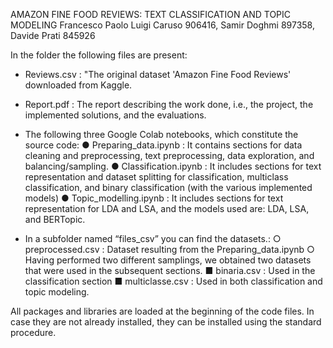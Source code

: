 AMAZON FINE FOOD REVIEWS: TEXT CLASSIFICATION AND TOPIC MODELING 
Francesco Paolo Luigi Caruso 906416, Samir Doghmi 897358, Davide Prati 845926


In the folder the following files are present:

-	Reviews.csv : "The original dataset 'Amazon Fine Food Reviews' downloaded from Kaggle. 

-	Report.pdf : The report describing the work done, i.e., the project, the implemented solutions, and the evaluations.

-	The following three Google Colab notebooks, which constitute the source code:
●	Preparing_data.ipynb : It contains sections for data cleaning and preprocessing, text preprocessing, data exploration, and balancing/sampling.
●	Classification.ipynb : It includes sections for text representation and dataset splitting for classification, multiclass classification, and binary classification (with the various implemented models)
●	Topic_modelling.ipynb : It includes sections for text representation for LDA and LSA, and the models used are: LDA, LSA, and BERTopic.

-	In a subfolder named “files_csv” you can find the datasets.: 
○	preprocessed.csv : Dataset resulting from the Preparing_data.ipynb
○	Having performed two different samplings, we obtained two datasets that were used in the subsequent sections.
■	binaria.csv : Used in the classification section
■	multiclasse.csv : Used in both classification and topic modeling.

All packages and libraries are loaded at the beginning of the code files. In case they are not already installed, they can be installed using the standard procedure.
